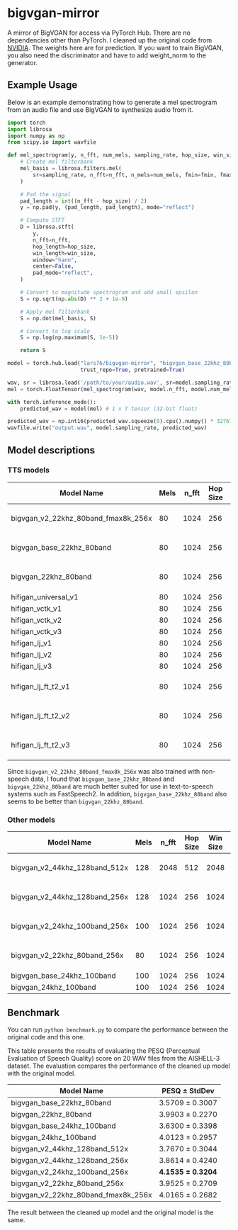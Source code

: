# bigvgan-mirror

A mirror of BigVGAN for access via PyTorch Hub. There are no dependencies other than PyTorch. I cleaned up the original code from [NVIDIA](https://github.com/NVIDIA/BigVGAN.git). The weights here are for prediction. If you want to train BigVGAN, you also need the discriminator and have to add weight_norm to the generator.

## Example Usage

Below is an example demonstrating how to generate a mel spectrogram from an audio file and use BigVGAN to synthesize audio from it.

```python
import torch
import librosa
import numpy as np
from scipy.io import wavfile

def mel_spectrogram(y, n_fft, num_mels, sampling_rate, hop_size, win_size, fmin, fmax):
    # Create mel filterbank
    mel_basis = librosa.filters.mel(
        sr=sampling_rate, n_fft=n_fft, n_mels=num_mels, fmin=fmin, fmax=fmax
    )

    # Pad the signal
    pad_length = int((n_fft - hop_size) / 2)
    y = np.pad(y, (pad_length, pad_length), mode="reflect")

    # Compute STFT
    D = librosa.stft(
        y,
        n_fft=n_fft,
        hop_length=hop_size,
        win_length=win_size,
        window="hann",
        center=False,
        pad_mode="reflect",
    )

    # Convert to magnitude spectrogram and add small epsilon
    S = np.sqrt(np.abs(D) ** 2 + 1e-9)

    # Apply mel filterbank
    S = np.dot(mel_basis, S)

    # Convert to log scale
    S = np.log(np.maximum(S, 1e-5))

    return S

model = torch.hub.load("lars76/bigvgan-mirror", "bigvgan_base_22khz_80band",
                       trust_repo=True, pretrained=True)

wav, sr = librosa.load('/path/to/your/audio.wav', sr=model.sampling_rate, mono=True)
mel = torch.FloatTensor(mel_spectrogram(wav, model.n_fft, model.num_mels, model.sampling_rate, model.hop_size, model.win_size, model.fmin, model.fmax)).unsqueeze(0)

with torch.inference_mode():
    predicted_wav = model(mel) # 1 x T tensor (32-bit float)

predicted_wav = np.int16(predicted_wav.squeeze(0).cpu().numpy() * 32767)
wavfile.write("output.wav", model.sampling_rate, predicted_wav)
```

## Model descriptions

### TTS models

| Model Name                         | Mels | n_fft | Hop Size | Win Size | Sampling Rate | fmin | fmax | Params | Dataset                     |
|------------------------------------|------|-------|----------|----------|---------------|------|------|--------|-----------------------------|
| bigvgan_v2_22khz_80band_fmax8k_256x| 80   | 1024  | 256      | 1024     | 22050         | 0    | 8000 | 112M   | Large-scale Compilation     |
| bigvgan_base_22khz_80band          | 80   | 1024  | 256      | 1024     | 22050         | 0    | 8000 | 14M    | LibriTTS + VCTK + LJSpeech  |
| bigvgan_22khz_80band               | 80   | 1024  | 256      | 1024     | 22050         | 0    | 8000 | 112M   | LibriTTS + VCTK + LJSpeech  |
| hifigan_universal_v1 | 80   | 1024  | 256      | 1024     | 22050         | 0    | 8000 | 14M   | Universal     |
| hifigan_vctk_v1 | 80   | 1024  | 256      | 1024     | 22050         | 0    | 8000 | 14M   | VCTK     |
| hifigan_vctk_v2 | 80   | 1024  | 256      | 1024     | 22050         | 0    | 8000 | 9.26M   | VCTK     |
| hifigan_vctk_v3 | 80   | 1024  | 256      | 1024     | 22050         | 0    | 8000 | 1.46M   | VCTK     |
| hifigan_lj_v1 | 80   | 1024  | 256      | 1024     | 22050         | 0    | 8000 | 14M   | LJSpeech     |
| hifigan_lj_v2 | 80   | 1024  | 256      | 1024     | 22050         | 0    | 8000 | 9.26M   | LJSpeech     |
| hifigan_lj_v3 | 80   | 1024  | 256      | 1024     | 22050         | 0    | 8000 | 1.46M   | LJSpeech     |
| hifigan_lj_ft_t2_v1 | 80   | 1024  | 256      | 1024     | 22050         | 0    | 8000 | 14M   | LJSpeech + Finetuned     |
| hifigan_lj_ft_t2_v2 | 80   | 1024  | 256      | 1024     | 22050         | 0    | 8000 | 9.26M   | LJSpeech + Finetuned    |
| hifigan_lj_ft_t2_v3 | 80   | 1024  | 256      | 1024     | 22050         | 0    | 8000 | 1.46M   | LJSpeech + Finetuned    |

Since `bigvgan_v2_22khz_80band_fmax8k_256x` was also trained with non-speech data, I found that `bigvgan_base_22khz_80band` and `bigvgan_22khz_80band` are much better suited for use in text-to-speech systems such as FastSpeech2. In addition, `bigvgan_base_22khz_80band` also seems to be better than `bigvgan_22khz_80band`.

### Other models

| Model Name                         | Mels | n_fft | Hop Size | Win Size | Sampling Rate | fmin | fmax | Params | Dataset                     |
|------------------------------------|------|-------|----------|----------|---------------|------|------|--------|-----------------------------|
| bigvgan_v2_44khz_128band_512x      | 128  | 2048  | 512      | 2048     | 44100         | 0    | 22050| 122M   | Large-scale Compilation     |
| bigvgan_v2_44khz_128band_256x      | 128  | 1024  | 256      | 1024     | 44100         | 0    | 22050| 112M   | Large-scale Compilation     |
| bigvgan_v2_24khz_100band_256x      | 100  | 1024  | 256      | 1024     | 24000         | 0    | 12000| 112M   | Large-scale Compilation     |
| bigvgan_v2_22khz_80band_256x       | 80   | 1024  | 256      | 1024     | 22050         | 0    | 11025| 112M   | Large-scale Compilation     |
| bigvgan_base_24khz_100band         | 100  | 1024  | 256      | 1024     | 24000         | 0    | 12000| 14M    | LibriTTS                    |
| bigvgan_24khz_100band              | 100  | 1024  | 256      | 1024     | 24000         | 0    | 12000| 112M   | LibriTTS                    |

## Benchmark

You can run `python benchmark.py` to compare the performance between the original code and this one.

This table presents the results of evaluating the PESQ (Perceptual Evaluation of Speech Quality) score on 20 WAV files from the AISHELL-3 dataset. The evaluation compares the performance of the cleaned up model with the original model.

| Model Name                            | PESQ ± StdDev                |
|---------------------------------------|------------------------------|
| bigvgan_base_22khz_80band             | 3.5709 ± 0.3007              |
| bigvgan_22khz_80band                  | 3.9903 ± 0.2270              |
| bigvgan_base_24khz_100band            | 3.6300 ± 0.3398              |
| bigvgan_24khz_100band                 | 4.0123 ± 0.2957              |
| bigvgan_v2_44khz_128band_512x         | 3.7670 ± 0.3044              |
| bigvgan_v2_44khz_128band_256x         | 3.8614 ± 0.4240              |
| bigvgan_v2_24khz_100band_256x         | **4.1535 ± 0.3204**          |
| bigvgan_v2_22khz_80band_256x          | 3.9525 ± 0.2709              |
| bigvgan_v2_22khz_80band_fmax8k_256x   | 4.0165 ± 0.2682              |

The result between the cleaned up model and the original model is the same.